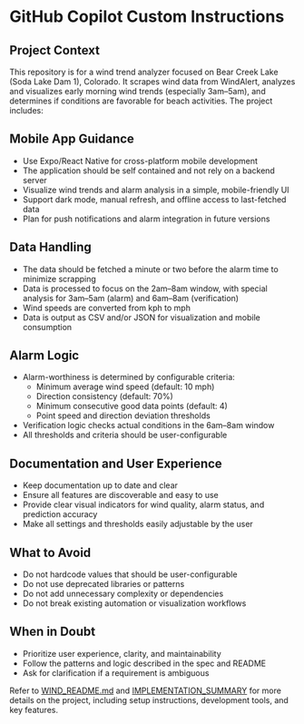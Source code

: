 # GitHub Copilot Custom Instructions

## Project Context
This repository is for a wind trend analyzer focused on Bear Creek Lake (Soda Lake Dam 1), Colorado. It scrapes wind data from WindAlert, analyzes and visualizes early morning wind trends (especially 3am–5am), and determines if conditions are favorable for beach activities. The project includes:

## Mobile App Guidance
- Use Expo/React Native for cross-platform mobile development
- The application should be self contained and not rely on a backend server
- Visualize wind trends and alarm analysis in a simple, mobile-friendly UI
- Support dark mode, manual refresh, and offline access to last-fetched data
- Plan for push notifications and alarm integration in future versions

## Data Handling
- The data should be fetched a minute or two before the alarm time to minimize scrapping
- Data is processed to focus on the 2am–8am window, with special analysis for 3am–5am (alarm) and 6am–8am (verification)
- Wind speeds are converted from kph to mph
- Data is output as CSV and/or JSON for visualization and mobile consumption

## Alarm Logic
- Alarm-worthiness is determined by configurable criteria:
  - Minimum average wind speed (default: 10 mph)
  - Direction consistency (default: 70%)
  - Minimum consecutive good data points (default: 4)
  - Point speed and direction deviation thresholds
- Verification logic checks actual conditions in the 6am–8am window
- All thresholds and criteria should be user-configurable



## Documentation and User Experience
- Keep documentation up to date and clear
- Ensure all features are discoverable and easy to use
- Provide clear visual indicators for wind quality, alarm status, and prediction accuracy
- Make all settings and thresholds easily adjustable by the user

## What to Avoid
- Do not hardcode values that should be user-configurable
- Do not use deprecated libraries or patterns
- Do not add unnecessary complexity or dependencies
- Do not break existing automation or visualization workflows

## When in Doubt
- Prioritize user experience, clarity, and maintainability
- Follow the patterns and logic described in the spec and README
- Ask for clarification if a requirement is ambiguous


Refer to [WIND_README.md](./WIND_README.md) and [IMPLEMENTATION_SUMMARY](.IMPLEMENTATION_SUMMARY) for more details on the project, including setup instructions, development tools, and key features.